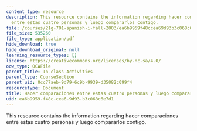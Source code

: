 ```yaml
---
content_type: resource
description: This resource contains the information regarding hacer comparaciones
  entre estas cuatro personas y luego compararlos contigo.
file: /courses/21g-701-spanish-i-fall-2003/ea6b9959f48ccea69d93b3c068c6e7d1_MIT21G_701F03_21adjcom.pdf
file_size: 535260
file_type: application/pdf
hide_download: true
hide_download_original: null
learning_resource_types: []
license: https://creativecommons.org/licenses/by-nc-sa/4.0/
ocw_type: OCWFile
parent_title: In-class Activities
parent_type: CourseSection
parent_uid: 0cc77aeb-9d79-6c9b-9939-d35082c099f4
resourcetype: Document
title: Hacer comparaciones entre estas cuatro personas y luego compararlos contigo
uid: ea6b9959-f48c-cea6-9d93-b3c068c6e7d1
---
```

This resource contains the information regarding hacer comparaciones entre estas cuatro personas y luego compararlos contigo.